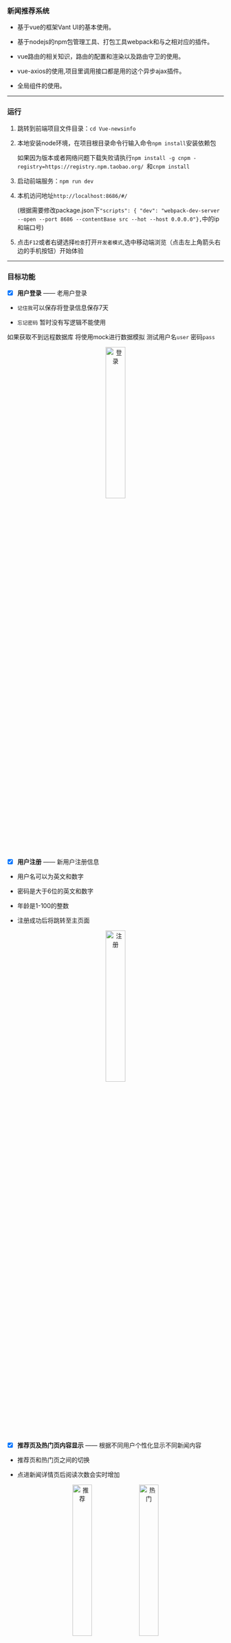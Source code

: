 ### 新闻推荐系统



  + 基于vue的框架Vant UI的基本使用。

  + 基于nodejs的npm包管理工具、打包工具webpack和与之相对应的插件。

  + vue路由的相关知识，路由的配置和渲染以及路由守卫的使用。

  + vue-axios的使用,项目里调用接口都是用的这个异步ajax插件。

  + 全局组件的使用。

---


### 运行

1. 跳转到前端项目文件目录：`cd Vue-newsinfo`

2. 本地安装node环境，在项目根目录命令行输入命令`npm install`安装依赖包
   
   如果因为版本或者网络问题下载失败请执行`npm install -g cnpm -registry=https://registry.npm.taobao.org/
`和`cnpm install`

1. 启动前端服务：`npm run dev`

2. 本机访问地址`http://localhost:8686/#/` 

   (根据需要修改package.json下`"scripts": {
    "dev": "webpack-dev-server --open --port 8686 --contentBase src --hot --host 0.0.0.0"},`中的ip和端口号)

3. 点击`F12`或者右键选择`检查`打开`开发者模式`,选中移动端浏览（点击左上角箭头右边的手机按钮）开始体验

---



### 目标功能
- [X] **用户登录** —— 老用户登录
  
- `记住我`可以保存将登录信息保存7天

- `忘记密码` 暂时没有写逻辑不能使用

如果获取不到远程数据库 将使用mock进行数据模拟
测试用户名`user` 密码`pass`

<div  align="center">    
<img src="https://raw.githubusercontent.com/kenken-xr/image/main/fun-rec-img%E7%99%BB%E5%BD%95.jpg" width = "30%" height = "30%" alt="登录"/>
</div>


- [X] **用户注册** —— 新用户注册信息

- 用户名可以为英文和数字

- 密码是大于6位的英文和数字

- 年龄是1-100的整数

- 注册成功后将跳转至主页面

<div  align="center">    
<img src="https://raw.githubusercontent.com/kenken-xr/image/main/fun-rec-img%E6%B3%A8%E5%86%8C.jpg" width = "30%" height = "30%" alt="注册"/>
</div>


- [X] **推荐页及热门页内容显示** —— 根据不同用户个性化显示不同新闻内容

- 推荐页和热门页之间的切换 

- 点进新闻详情页后阅读次数会实时增加

<div  align="center"> 
   <img src="https://raw.githubusercontent.com/kenken-xr/image/main/fun-rec-img%E6%8E%A8%E8%8D%90.jpg" width = "30%" height = "30%" alt="推荐"/>   
   <img src="https://raw.githubusercontent.com/kenken-xr/image/main/fun-rec-img%E7%83%AD%E9%97%A8.jpg" width = "30%" height = "30%" alt="热门"/>  
</div>


- [x] **新闻详情** —— 显示当前新闻的详细信息

- 显示标题、内容等信息

- 底部点击`喜欢`或者`收藏`可以记录将当前用户行为，并在列表页相应增加

<div  align="center">    
<img src="https://raw.githubusercontent.com/kenken-xr/image/main/fun-rec-img%E6%96%B0%E9%97%BB%E8%AF%A6%E6%83%85.jpg" width = "30%" height = "30%" alt="新闻详情"/>
<img src="https://raw.githubusercontent.com/kenken-xr/image/main/fun-rec-img%E6%96%B0%E9%97%BB%E8%AF%A6%E6%83%852.jpg" width = "30%" height = "30%" alt="新闻详情2"/>
</div>

- [X] **个人中心** —— 记录用户的头像和用户名

- 显示头像和登录名（头像暂时统一为DataWhle图标）

- 显示DataWhale相关介绍

<div  align="center">    
<img src="https://raw.githubusercontent.com/kenken-xr/image/main/fun-rec-img%E4%B8%AA%E4%BA%BA%E4%B8%AD%E5%BF%831.jpg" width = "30%" height = "30%" alt="个人中心1"/> 
<img src="https://raw.githubusercontent.com/kenken-xr/image/main/fun-rec-img%E4%B8%AA%E4%BA%BA%E4%B8%AD%E5%BF%832.jpg" width = "30%" height = "30%" alt="个人中心2"/>
</div>




### 项目目录

``` markdown
.
├── package.json  项目配置文件
├── package-lock.json
├── README.md  项目介绍
├── src
│   ├── App.vue  根组件
│   ├── assets  资源目录，这里的资源会被wabpack构建
│   │   ├── css  样式文件
│   │   │   ├── sign.css  登录注册页的样式
│   │   │   └── test.css  顶部导航样式
│   │   ├── js  功能文件
│   │   │   └── cookie.js  定义cookie的相关操作
│   ├── components  组件
│   │   ├── bottomBar.vue  底部导航
│   │   ├── hotLists.vue  热门页
│   │   ├── Myself.vue  个人中心
│   │   ├── NewsInfo.vue  新闻详情页
│   │   ├── recLists.vue  推荐页
│   │   ├── signIn.vue  登录
│   │   └── signUp.vue  注册
│   ├── images  图片
│   │   ├── datawhale.png  DataWhale头像
│   │   ├── dw.png  DataWhale二维码
│   │   └── favicon.ico  浏览器小图标
│   ├── index.html  首页入口文件
│   ├── main.js  入口js文件
│   ├── router.js   配置路由页面跳转
│   └── store.js  状态管理
├── vue.config.js  vue项目的配置文件，专用于vue项目
└── webpack.config.js  webpack的配置文件，所有使用webpack作为打包工具的项目都可以使用
```

---



### cookie.js

定义cookie的相关操作

定义了`setCookie`,`getCookie`,`clearCookie`三个函数

在用户登录注册时存入cookie

``` javascript
function setCookie(json, days) {
    // 设置过期时间
    let data = new Date(
        new Date().getTime() + days * 24 * 60 * 60 * 1000
    ).toUTCString();

    for (var key in json) {
        document.cookie = key + "=" + json[key] + "; expires=" + data
    }
}
```

获取cookie

``` javascript
function getCookie(name) {
    var arr = document.cookie.match(new RegExp("(^| )" + name + "=([^;]*)(;|$)"));
    if (arr != null) {
        return unescape(arr[2])
    } else {
        return null
    }
}
```

用户退出登录时删除cookie

``` javascript
function clearCookie(name) {
    let json = {};
    json[name] = '';
    setCookie(json, -1)
}
```


### APP.vue

定义了组件的缓存

从新闻列表跳到详情页，然后返回详情页的时列表不需要刷新，并且滚动条保持在之前的位置,使用keep-alive组件进行状态缓存

被keep-alive包裹住的组件在重新进入时不会刷新,通过设置router中的meta.keepAlive属性值选择需要被缓存的组件

``` javascript
<keep-alive v-if="isLoggedIn">
   <router-view v-if="$route.meta.keepAlive"></router-view>
</keep-alive>
<router-view v-if="!$route.meta.keepAlive||!isLoggedIn"></router-view>
```






### signIn.vue/signUp.vue

登录注册时将信息存入store

``` javascript
this.$store.state.type = 'signIn'
this.$store.state.user.username = res.username
```

存入cookie值

``` javascript
// checke:true--选中记住我   checke:false--未选中记住我
if(this.checked){
   // 调用setCookie方法，同时传递需要存储的数据，保存天数
   this.cookie.setCookie(loginInfo, 7)
}else{
   this.cookie.setCookie(loginInfo, 1)
}
```




### recLists.vue/hotLists.vue

获取后端接口数据

``` javascript
getList() {
   var url;
   if(this.$store.state.type == 'signIn'){
      url = '/recsys/rec_list?' + 'user_id=' + this.$store.state.user.username
   }else if(this.$store.state.type == 'signUp'){
      url = '/recsys/rec_list?' + 'user_id=' + this.$store.state.user.username  + '&age=' + this.$store.state.user.age + '&gender=' + this.$store.state.user.gender
   }

   this.axios.get(url).then(res => {
      if (res.data.code === 200) {
      this.$store.state.recList.push(...res.data.data)
      this.vanListLoading = false
      }
   })
},
```

再次进入页面时定位在退出时的位置

``` javascript
// 当组件在 <keep-alive> 内被切换，activated 会被对应执行
// 每次进入该组件时会执行,设置滚动条的位置
activated(){
   document.documentElement.scrollTop = this.scrollTop
},

//在离开该组件时执行，执行完后跳转
// to:要去到的组件  from:离开的组件(本组件)  next():执行的函数，下一步
beforeRouteLeave(to, from, next) {
   // 如果下一个去到的组件是新闻详情页，触发store中的numChange函数，使阅读次数+1
      if(to.name == 'NewsInfo' ){
      this.$store.commit('numChange', {item:'hotList',path:to.path})
   }
   // 存储离开时的滚动条位置
   this.scrollTop = document.documentElement.scrollTop
   // next()必须要写，不写不会发生跳转
   next();
},
```





### router.js

定义路由相关配置，控制页面跳转

``` javascript
let routerObj = new VueRouter({
   routes: [
      {
         path: '/',
         component: signIn,  // 同步加载组件，加载完成后进入首页
         name: 'signIn',
         meta: {
               keepAlive: false,
         },
      },
      {
         path: '/signUp',
         component: () => import('./components/signUp.vue'),  //异步加载组件，进入组件时再加载提高进入首页时的加载速度
         name: 'signUp',
         meta: {
               keepAlive: false,
         },
      },
})
```

解决跳转相同路由时会报错的问题

``` javascript
const originalPush = VueRouter.prototype.push
VueRouter.prototype.push = function push(location) {
    return originalPush.call(this, location).catch(err => err)
}
```

路由守卫，用户未登录时通过外部链接进入页面会跳转到首页

``` javascript
/*
* beforeEach:从一个页面跳转到另外一个页面时触发
* to:要跳转的页面
* from:从哪个页面出来
* next:决定是否通过
*/

routerObj.beforeEach((to, from, next) => {
   if (cookie.getCookie("openId")) {
      next()
   } else {
      if (to.path == "/") {
         next()
      } if (to.path == '/signUp') {
         next()
      } else {
         next('/')
      }
   }
})
```





### store.js

管理用户的各种状态


``` javascript
//创建一个 store
export default new Vuex.Store({
   // 添加 state 状态
    state: {
      
    },

    // 更改 store 中的 state 状态
    mutations: {
        //点进新闻详情页时触发，让阅读次数增加
        numChange(state, payload) {
            let reg = /NewsInfo\//
            if(payload.item == 'recList'){
                for (let i = 0; i < state.recList.length; i++) {
                    if (state.recList[i].news_id == payload.path.split(reg)[1]) {
                        state.recList[i].read_num++
                    }
                }
            }else if(payload.item == 'hotList'){
                for (let i = 0; i < state.hotList.length; i++) {
                    if (state.hotList[i].news_id == payload.path.split(reg)[1]) {
                        state.hotList[i].read_num++
                    }
                }
            }
        },

        //点击喜欢或者收藏时触发，让相应次数增加或者减少
        actionChange(state, payload){
            if(payload.type == 'likes'){
                for(let i = 0; i<state.recList.length; i++){
                    if(state.recList[i].news_id == payload.id){
                        state.recList[i].likes = state.recList[i].likes + payload.num
                    }
                }
                for(let i = 0; i<state.hotList.length; i++){
                    if(state.hotList[i].news_id == payload.id){
                        state.hotList[i].likes = state.hotList[i].likes + payload.num
                    }
                }
            }else if(payload.type == 'collections'){
                for(let i = 0; i<state.recList.length; i++){
                    if(state.recList[i].news_id == payload.id){
                        state.recList[i].collections = state.recList[i].collections + payload.num
                    }
                }
                for(let i = 0; i<state.hotList.length; i++){
                    if(state.hotList[i].news_id == payload.id){
                        state.hotList[i].collections = state.hotList[i].collections + payload.num
                    }
                }
            }
            
        }
    },
})
```



**state:**

在store中存储状态，在组件中通过 `this.$store.state.type` 调用

``` javascript
state: {
   type: '',  //signIn,signUp  区分获取接口时的url
   user: {
      username: '',
      age: '',
      gender: ''
   },  //存储用户信息
   recList: [],  //推荐页的新闻列表
   hotList: [],  //热门页的新闻列表
},
```


**mutations:**

更改 store 中的状态,在组件中通过 `this.$store.commit('numChange')`调用

``` javascript
mutations: {
   //点进新闻详情页时触发，让阅读次数增加
   numChange(state, payload) {
      let reg = /NewsInfo\//
      if(payload.item == 'recList'){
            for (let i = 0; i < state.recList.length; i++) {
               if (state.recList[i].news_id == payload.path.split(reg)[1]) {
                  state.recList[i].read_num++
               }
            }
      }else if(payload.item == 'hotList'){
            for (let i = 0; i < state.hotList.length; i++) {
               if (state.hotList[i].news_id == payload.path.split(reg)[1]) {
                  state.hotList[i].read_num++
               }
            }
      }
   },

   //点击喜欢或者收藏时触发，让相应次数增加或者减少
   actionChange(state, payload){
      if(payload.type == 'likes'){
            for(let i = 0; i<state.recList.length; i++){
               if(state.recList[i].news_id == payload.id){
                  state.recList[i].likes = state.recList[i].likes + payload.num
               }
            }
            for(let i = 0; i<state.hotList.length; i++){
               if(state.hotList[i].news_id == payload.id){
                  state.hotList[i].likes = state.hotList[i].likes + payload.num
               }
            }
      }else if(payload.type == 'collections'){
            for(let i = 0; i<state.recList.length; i++){
               if(state.recList[i].news_id == payload.id){
                  state.recList[i].collections = state.recList[i].collections + payload.num
               }
            }
            for(let i = 0; i<state.hotList.length; i++){
               if(state.hotList[i].news_id == payload.id){
                  state.hotList[i].collections = state.hotList[i].collections + payload.num
               }
            }
      }
      
   }
},
```






### NewsInfo.vue

发送action请求

``` javascript
sendInfo() {
   // 阅读
   var val = {
      user_name: this.$store.state.user.username,
      news_id: this.id,
      action_time: Date.now(),
      action_type: 'read',
   }

   // 喜欢
   var val = {
      user_name: this.$store.state.user.username,
      news_id: this.id,
      action_time: Date.now(),
      action_type: `likes:${this.islike}`,
   }

   // 收藏
   var val = {
      user_name: this.$store.state.user.username,
      news_id: this.id,
      action_time: Date.now(),
      action_type: `collections:${this.iscollection}`,
   }

   // 发送对应请求
   this.axios.post("/recsys/action", val).then(resource => {
      if (resource.status === 200) {} else {
         Toast('加载数据失败')
      }
   })
},
```



### Myself.vue

退出登录时删除该用户相关信息

``` javascript
quit() {
   // 清空该用户的新闻列表
   this.$store.state.recList = [];
   this.$store.state.hotList = [];

   /*删除cookie*/
   this.cookie.clearCookie('LoginName')
   this.cookie.clearCookie('openId')

   // 跳转到登录页
   this.$router.push('/signIn')
}
```

进入页面时保持滚动条在顶部

``` javascript
// 在进入该组件时触发，执行完后进入组件
// 设置滚动条保持在顶部
beforeRouteEnter(to, from, next){
   document.documentElement.scrollTop = 0
   next()
},
```
